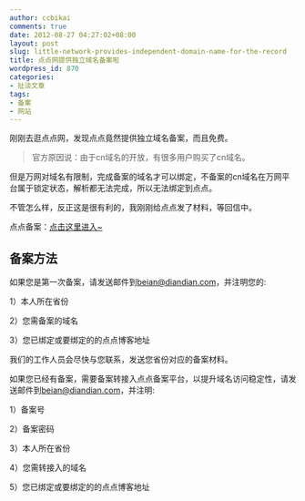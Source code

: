 ```yaml
---
author: ccbikai
comments: true
date: 2012-08-27 04:27:02+08:00
layout: post
slug: little-network-provides-independent-domain-name-for-the-record
title: 点点网提供独立域名备案啦
wordpress_id: 870
categories:
- 扯淡文章
tags:
- 备案
- 网站
---
```


刚刚去逛点点网，发现点点竟然提供独立域名备案，而且免费。


> 官方原因说：由于cn域名的开放，有很多用户购买了cn域名。

但是万网对域名有限制，完成备案的域名才可以绑定，不备案的cn域名在万网平台属于锁定状态，解析都无法完成，所以无法绑定到点点。


<!-- more -->

不管怎么样，反正这是很有利的，我刚刚给点点发了材料，等回信中。

点点备案：[点击这里进入~](http://www.diandian.com/domain/beian)




## 备案方法


如果您是第一次备案，请发送邮件到[beian@diandian.com](mailto:beian@diandian.com)，并注明您的:

1）本人所在省份

2）您需备案的域名

3）您已绑定或要绑定的的点点博客地址

我们的工作人员会尽快与您联系，发送您省份对应的备案材料。



如果您已经有备案，需要备案转接入点点备案平台，以提升域名访问稳定性，请发送邮件到[beian@diandian.com](mailto:beian@diandian.com)，并注明:

1）备案号

2）备案密码

3）本人所在省份

4）您需转接入的域名

5）您已绑定或要绑定的的点点博客地址

